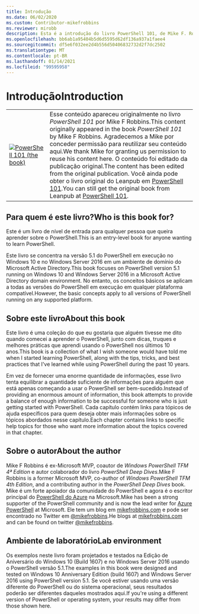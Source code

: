 ```yaml
---
title: Introdução
ms.date: 06/02/2020
ms.custom: Contributor-mikefrobbins
ms.reviewer: mirobb
description: Esta é a introdução do livro PowerShell 101, de Mike F. Robbins.
ms.openlocfilehash: bb6ab1a95404b5d6d5595d62df136a937a1faee4
ms.sourcegitcommit: df5e6f032ee2d4b556d50406832732d2f7dc2502
ms.translationtype: MT
ms.contentlocale: pt-BR
ms.lasthandoff: 01/14/2021
ms.locfileid: "99595958"
---
```

# <a name="introduction"></a><span data-ttu-id="803dd-103">Introdução</span><span class="sxs-lookup"><span data-stu-id="803dd-103">Introduction</span></span>

<table>
  <tr><td>
  <a href="https://leanpub.com/powershell101">
  <img src="media/powershell101-150x194.png" alt="PowerShell 101 (the book)" />
  </a>
  </td>
  <td colspan=2>
<span data-ttu-id="803dd-104">Esse conteúdo apareceu originalmente no livro <em>PowerShell 101</em> por Mike F Robbins.</span><span class="sxs-lookup"><span data-stu-id="803dd-104">This content originally appeared in the book <em>PowerShell 101</em> by Mike F Robbins.</span></span> <span data-ttu-id="803dd-105">Agradecemos a Mike por conceder permissão para reutilizar seu conteúdo aqui.</span><span class="sxs-lookup"><span data-stu-id="803dd-105">We thank Mike for granting us permission to reuse his content here.</span></span> <span data-ttu-id="803dd-106">O conteúdo foi editado da publicação original.</span><span class="sxs-lookup"><span data-stu-id="803dd-106">The content has been edited from the original publication.</span></span> <span data-ttu-id="803dd-107">Você ainda pode obter o livro original do Leanpub em <a href="https://leanpub.com/powershell101">PowerShell 101</a>.</span><span class="sxs-lookup"><span data-stu-id="803dd-107">You can still get the original book from Leanpub at <a href="https://leanpub.com/powershell101">PowerShell 101</a>.</span></span>
  </td></tr>
</table>

## <a name="who-is-this-book-for"></a><span data-ttu-id="803dd-108">Para quem é este livro?</span><span class="sxs-lookup"><span data-stu-id="803dd-108">Who is this book for?</span></span>

<span data-ttu-id="803dd-109">Este é um livro de nível de entrada para qualquer pessoa que queira aprender sobre o PowerShell.</span><span class="sxs-lookup"><span data-stu-id="803dd-109">This is an entry-level book for anyone wanting to learn PowerShell.</span></span>

<span data-ttu-id="803dd-110">Este livro se concentra na versão 5.1 do PowerShell em execução no Windows 10 e no Windows Server 2016 em um ambiente de domínio do Microsoft Active Directory.</span><span class="sxs-lookup"><span data-stu-id="803dd-110">This book focuses on PowerShell version 5.1 running on Windows 10 and Windows Server 2016 in a Microsoft Active Directory domain environment.</span></span> <span data-ttu-id="803dd-111">No entanto, os conceitos básicos se aplicam a todas as versões do PowerShell em execução em qualquer plataforma compatível.</span><span class="sxs-lookup"><span data-stu-id="803dd-111">However, the basic concepts apply to all versions of PowerShell running on any supported platform.</span></span>

## <a name="about-this-book"></a><span data-ttu-id="803dd-112">Sobre este livro</span><span class="sxs-lookup"><span data-stu-id="803dd-112">About this book</span></span>

<span data-ttu-id="803dd-113">Este livro é uma coleção do que eu gostaria que alguém tivesse me dito quando comecei a aprender o PowerShell, junto com dicas, truques e melhores práticas que aprendi usando o PowerShell nos últimos 10 anos.</span><span class="sxs-lookup"><span data-stu-id="803dd-113">This book is a collection of what I wish someone would have told me when I started learning PowerShell, along with the tips, tricks, and best practices that I've learned while using PowerShell during the past 10 years.</span></span>

<span data-ttu-id="803dd-114">Em vez de fornecer uma enorme quantidade de informações, esse livro tenta equilibrar a quantidade suficiente de informações para alguém que está apenas começando a usar o PowerShell ser bem-sucedido.</span><span class="sxs-lookup"><span data-stu-id="803dd-114">Instead of providing an enormous amount of information, this book attempts to provide a balance of enough information to be successful for someone who is just getting started with PowerShell.</span></span> <span data-ttu-id="803dd-115">Cada capítulo contém links para tópicos de ajuda específicos para quem deseja obter mais informações sobre os tópicos abordados nesse capítulo.</span><span class="sxs-lookup"><span data-stu-id="803dd-115">Each chapter contains links to specific help topics for those who want more information about the topics covered in that chapter.</span></span>

## <a name="about-the-author"></a><span data-ttu-id="803dd-116">Sobre o autor</span><span class="sxs-lookup"><span data-stu-id="803dd-116">About the author</span></span>

<span data-ttu-id="803dd-117">Mike F Robbins é ex-Microsoft MVP, coautor de _Windows PowerShell TFM 4ª Edition_ e autor colaborador do livro _PowerShell Deep Dives_.</span><span class="sxs-lookup"><span data-stu-id="803dd-117">Mike F Robbins is a former Microsoft MVP, co-author of _Windows PowerShell TFM 4th Edition_, and a contributing author in the _PowerShell Deep Dives_ book.</span></span> <span data-ttu-id="803dd-118">Mike é um forte apoiador da comunidade do PowerShell e agora é o escritor principal do [PowerShell do Azure][] na Microsoft.</span><span class="sxs-lookup"><span data-stu-id="803dd-118">Mike has been a strong supporter of the PowerShell community and is now the lead writer for [Azure PowerShell][] at Microsoft.</span></span> <span data-ttu-id="803dd-119">Ele tem um blog em [mikefrobbins.com][] e pode ser encontrado no Twitter em [@mikefrobbins][].</span><span class="sxs-lookup"><span data-stu-id="803dd-119">He blogs at [mikefrobbins.com][] and can be found on twitter [@mikefrobbins][].</span></span>

## <a name="lab-environment"></a><span data-ttu-id="803dd-120">Ambiente de laboratório</span><span class="sxs-lookup"><span data-stu-id="803dd-120">Lab environment</span></span>

<span data-ttu-id="803dd-121">Os exemplos neste livro foram projetados e testados na Edição de Aniversário do Windows 10 (Build 1607) e no Windows Server 2016 usando o PowerShell versão 5.1.</span><span class="sxs-lookup"><span data-stu-id="803dd-121">The examples in this book were designed and tested on Windows 10 Anniversary Edition (build 1607) and Windows Server 2016 using PowerShell version 5.1.</span></span> <span data-ttu-id="803dd-122">Se você estiver usando uma versão diferente do PowerShell ou do sistema operacional, seus resultados poderão ser diferentes daqueles mostrados aqui.</span><span class="sxs-lookup"><span data-stu-id="803dd-122">If you're using a different version of PowerShell or operating system, your results may differ from those shown here.</span></span>

<!-- link references -->
[@mikefrobbins]: https://twitter.com/mikefrobbins
[mikefrobbins.com]: http://mikefrobbins.com/
[PowerShell 101]: https://leanpub.com/powershell101
[PowerShell do Azure]: /powershell/azure
[Azure PowerShell]: /powershell/azure
